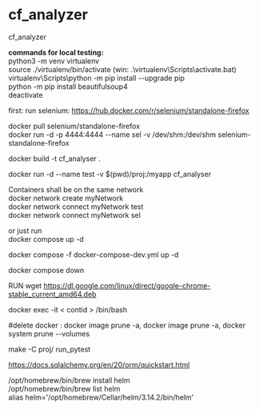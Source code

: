 # cf_analyzer
cf_analyzer

**commands for local testing:**   
python3 -m venv virtualenv   
source ./virtualenv/bin/activate  (win: .\virtualenv\Scripts\activate.bat)   
virtualenv\Scripts\python -m pip install --upgrade pip  
python -m pip install beautifulsoup4  
deactivate  

first: run selenium: https://hub.docker.com/r/selenium/standalone-firefox   


docker pull selenium/standalone-firefox   
docker run -d -p 4444:4444  --name sel -v /dev/shm:/dev/shm selenium-standalone-firefox   

docker build -t cf_analyser .   

docker run -d --name test -v $(pwd)/proj:/myapp cf_analyser   

Containers shall be on the same network   
docker network create myNetwork   
docker network connect myNetwork test   
docker network connect myNetwork sel   


or just run  
docker compose up -d  

docker compose -f docker-compose-dev.yml up -d   

docker compose down   

RUN wget https://dl.google.com/linux/direct/google-chrome-stable_current_amd64.deb   

docker exec -it < contid > /bin/bash   

#delete docker : docker image prune -a, docker image prune -a, docker system prune --volumes   


make -C proj/ run_pytest   


https://docs.sqlalchemy.org/en/20/orm/quickstart.html   

/opt/homebrew/bin/brew install helm   
/opt/homebrew/bin/brew list helm   
alias helm='/opt/homebrew/Cellar/helm/3.14.2/bin/helm'   